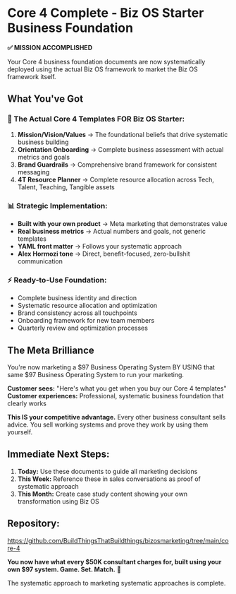 # Core 4 Complete - Biz OS Starter Business Foundation

**✅ MISSION ACCOMPLISHED**

Your Core 4 business foundation documents are now systematically deployed using the actual Biz OS framework to market the Biz OS framework itself.

## **What You've Got**

### **🎯 The Actual Core 4 Templates FOR Biz OS Starter:**

1. **Mission/Vision/Values** → The foundational beliefs that drive systematic business building
2. **Orientation Onboarding** → Complete business assessment with actual metrics and goals  
3. **Brand Guardrails** → Comprehensive brand framework for consistent messaging
4. **4T Resource Planner** → Complete resource allocation across Tech, Talent, Teaching, Tangible assets

### **📊 Strategic Implementation:**
- **Built with your own product** → Meta marketing that demonstrates value
- **Real business metrics** → Actual numbers and goals, not generic templates
- **YAML front matter** → Follows your systematic approach
- **Alex Hormozi tone** → Direct, benefit-focused, zero-bullshit communication

### **⚡ Ready-to-Use Foundation:**
- Complete business identity and direction
- Systematic resource allocation and optimization
- Brand consistency across all touchpoints  
- Onboarding framework for new team members
- Quarterly review and optimization processes

## **The Meta Brilliance**

You're now marketing a $97 Business Operating System BY USING that same $97 Business Operating System to run your marketing.

**Customer sees:** "Here's what you get when you buy our Core 4 templates"
**Customer experiences:** Professional, systematic business foundation that clearly works

**This IS your competitive advantage.** Every other business consultant sells advice. You sell working systems and prove they work by using them yourself.

## **Immediate Next Steps:**

1. **Today:** Use these documents to guide all marketing decisions
2. **This Week:** Reference these in sales conversations as proof of systematic approach  
3. **This Month:** Create case study content showing your own transformation using Biz OS

## **Repository:** 
https://github.com/BuildThingsThatBuildthings/bizosmarketing/tree/main/core-4

**You now have what every $50K consultant charges for, built using your own $97 system. Game. Set. Match.** 🎯

The systematic approach to marketing systematic approaches is complete.
